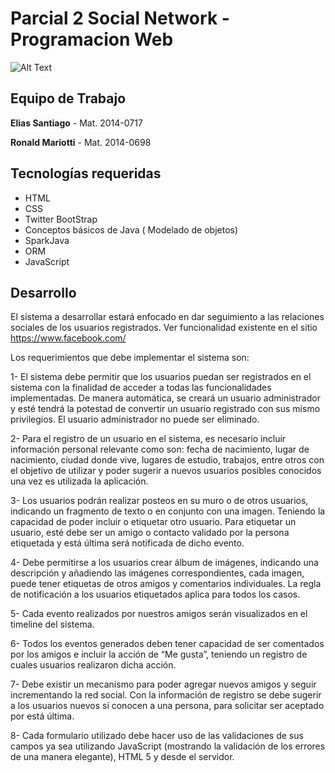# Parcial 2 Social Network - Programacion Web

![Alt Text](https://www.ced.org.do/wp-content/uploads/pucmm349x138.png.jpg)

## Equipo de Trabajo

**Elias Santiago** - Mat. 2014-0717

**Ronald Mariotti** - Mat. 2014-0698

## Tecnologías requeridas

- HTML
- CSS
- Twitter BootStrap
- Conceptos básicos de Java ( Modelado de objetos)
- SparkJava
- ORM
- JavaScript

## Desarrollo

El sistema a desarrollar estará enfocado en dar seguimiento a las relaciones sociales de los usuarios registrados. Ver funcionalidad existente en el sitio https://www.facebook.com/


Los requerimientos que debe implementar el sistema son:

1- El sistema debe permitir que los usuarios puedan ser registrados en el sistema con la finalidad de acceder a todas las funcionalidades implementadas. De manera automática, se creará un usuario administrador y esté tendrá la potestad de convertir un usuario registrado con sus mismo privilegios. El usuario administrador no puede ser eliminado.

2- Para el registro de un usuario en el sistema, es necesario incluir información personal relevante como son: fecha de nacimiento, lugar de nacimiento, ciudad donde vive, lugares de estudio, trabajos, entre otros con el objetivo de utilizar y poder sugerir a nuevos usuarios posibles conocidos una vez es utilizada la aplicación.

3- Los usuarios podrán realizar posteos en su muro o de otros usuarios, indicando un fragmento de texto o en conjunto con una imagen. Teniendo la capacidad de poder incluir o etiquetar otro usuario. Para etiquetar un usuario, esté debe ser un amigo o contacto validado por la persona etiquetada y está última será notificada de dicho evento.

4- Debe permitirse a los usuarios crear álbum de imágenes, indicando una descripción y añadiendo las imágenes correspondientes, cada imagen, puede tener etiquetas de otros amigos y comentarios individuales. La regla de notificación a los usuarios etiquetados aplica para todos los casos.

5- Cada evento realizados por nuestros amigos serán visualizados en el timeline del sistema.

6- Todos los eventos generados deben tener capacidad de ser comentados por los amigos e incluir la acción de “Me gusta”, teniendo un registro de cuales usuarios realizaron dicha acción.

7- Debe existir un mecanismo para poder agregar nuevos amigos y seguir incrementando la red social. Con la información de registro se debe sugerir a los usuarios nuevos si conocen a una persona, para solicitar ser aceptado por está última.

8- Cada formulario utilizado debe hacer uso de las validaciones de sus campos ya sea utilizando JavaScript (mostrando la validación de los errores de una manera elegante), HTML 5 y desde el servidor.


